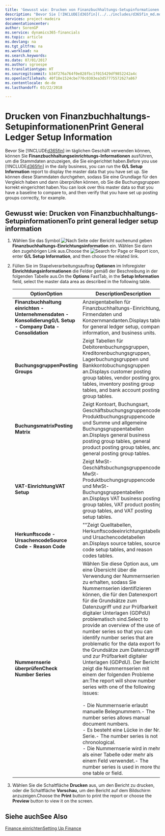 ```yaml
---
title: 'Gewusst wie: Drucken von Finanzbuchhaltungs-Setupinformationen'
description: "Bevor Sie [!INCLUDE[d365fin](../../includes/d365fin_md.md)] im täglichen Geschäft verwenden können, können Sie **Finanzbuchhaltungseinrichtungs-Informationen** ausführen, um die Stammdaten anzuzeigen, die Sie eingerichtet haben."
services: project-madeira
documentationcenter: 
author: SorenGP
ms.service: dynamics365-financials
ms.topic: article
ms.devlang: na
ms.tgt_pltfrm: na
ms.workload: na
ms.search.keywords: 
ms.date: 07/01/2017
ms.author: sgroespe
ms.translationtype: HT
ms.sourcegitcommit: b34f276a764f0e828fbc1f015429df9852242a4c
ms.openlocfilehash: 40f18e1524cbe770c0303ea3d57775572627a867
ms.contentlocale: de-de
ms.lasthandoff: 03/22/2018

---
```

# <a name="print-general-ledger-setup-information"></a><span data-ttu-id="aa168-103">Drucken von Finanzbuchhaltungs-Setupinformationen</span><span class="sxs-lookup"><span data-stu-id="aa168-103">Print General Ledger Setup Information</span></span>
<span data-ttu-id="aa168-104">Bevor Sie [!INCLUDE[d365fin](../../includes/d365fin_md.md)] im täglichen Geschäft verwenden können, können Sie **Finanzbuchhaltungseinrichtungs-Informationen** ausführen, um die Stammdaten anzuzeigen, die Sie eingerichtet haben.</span><span class="sxs-lookup"><span data-stu-id="aa168-104">Before you use [!INCLUDE[d365fin](../../includes/d365fin_md.md)] in the daily business, you can run the **G/L Setup Information** report to display the master data that you have set up.</span></span> <span data-ttu-id="aa168-105">Sie können diese Stammdaten durchgehen, sodass Sie eine Grundlage für den Vergleich haben und dann überprüfen können, ob Sie die Buchungsgruppen korrekt eingerichtet haben.</span><span class="sxs-lookup"><span data-stu-id="aa168-105">You can look over this master data so that you have a baseline to compare to, and then verify that you have set up posting groups correctly, for example.</span></span>  

## <a name="to-print-general-ledger-setup-information"></a><span data-ttu-id="aa168-106">Gewusst wie: Drucken von Finanzbuchhaltungs-Setupinformationen</span><span class="sxs-lookup"><span data-stu-id="aa168-106">To print general ledger setup information</span></span>  

1.  <span data-ttu-id="aa168-107">Wählen Sie das Symbol ![Nach Seite oder Bericht suchen](../../media/ui-search/search_small.png " Nach Seite oder Bericht suchen")und geben **Finanzbuchhaltungs-Einrichtungsinformation** ein. Wählen Sie dann den zugehörigen Link aus.</span><span class="sxs-lookup"><span data-stu-id="aa168-107">Choose the ![Search for Page or Report](../../media/ui-search/search_small.png "Search for Page or Report icon") icon, enter **G/L Setup Information**, and then choose the related link.</span></span>  
2.  <span data-ttu-id="aa168-108">Füllen Sie im Stapelverarbeitungsauftrag **Optionen** im Inforegister **Einrichtdungsinformationen** die Felder gemäß der Beschreibung in der folgenden Tabelle aus.</span><span class="sxs-lookup"><span data-stu-id="aa168-108">On the **Options** FastTab, in the **Setup Information** field, select the master data area as described in the following table.</span></span>  

    |<span data-ttu-id="aa168-109">Option</span><span class="sxs-lookup"><span data-stu-id="aa168-109">Option</span></span>|<span data-ttu-id="aa168-110">Description</span><span class="sxs-lookup"><span data-stu-id="aa168-110">Description</span></span>|  
    |-------------------------------------|---------------------------------------|  
    |<span data-ttu-id="aa168-111">**Finanzbuchhaltung einrichten - Unternehmensdaten - Konsolidierung**</span><span class="sxs-lookup"><span data-stu-id="aa168-111">**G/L Setup - Company Data - Consolidation**</span></span>|<span data-ttu-id="aa168-112">Anzeigentabellen für Finanzbuchhaltungs-Einrichtung, Firmendaten und Konzernmandanten.</span><span class="sxs-lookup"><span data-stu-id="aa168-112">Displays tables for general ledger setup, company information, and business units.</span></span>|  
    |<span data-ttu-id="aa168-113">**Buchungsgruppen**</span><span class="sxs-lookup"><span data-stu-id="aa168-113">**Posting Groups**</span></span>|<span data-ttu-id="aa168-114">Zeigt Tabellen für Debitorenbuchungsgruppen, Kreditorenbuchungsgruppen, Lagerbuchungsgruppen und Bankkontobuchungsgruppen an.</span><span class="sxs-lookup"><span data-stu-id="aa168-114">Displays customer posting group tables, vendor posting group tables, inventory posting group tables, and bank account posting group tables.</span></span>|  
    |<span data-ttu-id="aa168-115">**Buchungsmatrix**</span><span class="sxs-lookup"><span data-stu-id="aa168-115">**Posting Matrix**</span></span>|<span data-ttu-id="aa168-116">Zeigt Kontoart, Buchungsart, Geschäftsbuchungsgruppencode, Produktbuchungsgruppencode und Summe und allgemeine Buchungsgruppentabellen an.</span><span class="sxs-lookup"><span data-stu-id="aa168-116">Displays general business posting group tables, general product posting group tables, and general posting group tables.</span></span>|  
    |<span data-ttu-id="aa168-117">**VAT-Einrichtung**</span><span class="sxs-lookup"><span data-stu-id="aa168-117">**VAT Setup**</span></span>|<span data-ttu-id="aa168-118">Zeigt MwSt-Geschäftsbuchungsgruppencode, MwSt-Produktbuchungsgruppencode und MwSt- Buchungsgruppentabellen an.</span><span class="sxs-lookup"><span data-stu-id="aa168-118">Displays VAT business posting group tables, VAT product posting group tables, and VAT posting setup tables.</span></span>|  
    |<span data-ttu-id="aa168-119">**Herkunftscode - Ursachencode**</span><span class="sxs-lookup"><span data-stu-id="aa168-119">**Source Code - Reason Code**</span></span>|<span data-ttu-id="aa168-120">""Zeigt Quelltabellen, Herkunftscodeeinrichtungstabellen und Ursachencodetabellen an.</span><span class="sxs-lookup"><span data-stu-id="aa168-120">Displays source tables, source code setup tables, and reason codes tables.</span></span>|  
    |<span data-ttu-id="aa168-121">**Nummernserie überprüfen**</span><span class="sxs-lookup"><span data-stu-id="aa168-121">**Check Number Series**</span></span>|<span data-ttu-id="aa168-122">Wählen Sie diese Option aus, um eine Übersicht über die Verwendung der Nummernserien zu erhalten, sodass Sie Nummernserien identifizieren können, die für den Datenexport für die Grundsätze zum Datenzugriff und zur Prüfbarkeit digitaler Unterlagen (GDPdU) problematisch sind.</span><span class="sxs-lookup"><span data-stu-id="aa168-122">Select to provide an overview of the use of number series so that you can identify number series that are problematic for the data export for the Grundsätze zum Datenzugriff und zur Prüfbarkeit digitaler Unterlagen (GDPdU).</span></span> <span data-ttu-id="aa168-123">Der Bericht zeigt die Nummernserien mit einem der folgenden Probleme an:</span><span class="sxs-lookup"><span data-stu-id="aa168-123">The report will show number series with one of the following issues:</span></span><br /><br /> <span data-ttu-id="aa168-124">-   Die Nummernserie erlaubt manuelle Belegnummern.</span><span class="sxs-lookup"><span data-stu-id="aa168-124">-   The number series allows manual document numbers.</span></span><br /><span data-ttu-id="aa168-125">-   Es besteht eine Lücke in der Nr.-Serie.</span><span class="sxs-lookup"><span data-stu-id="aa168-125">-   The number series is not chronological.</span></span><br /><span data-ttu-id="aa168-126">-   Die Nummernserie wird in mehr als einer Tabelle oder mehr als einem Feld verwendet.</span><span class="sxs-lookup"><span data-stu-id="aa168-126">-   The number series is used in more than one table or field.</span></span>|  

3.  <span data-ttu-id="aa168-127">Wählen Sie die Schaltfläche **Drucken** aus, um den Bericht zu drucken, oder die Schaltfläche **Vorschau**, um den Bericht auf dem Bildschirm anzuzeigen.</span><span class="sxs-lookup"><span data-stu-id="aa168-127">Choose the **Print** button to print the report or choose the **Preview** button to view it on the screen.</span></span>  

## <a name="see-also"></a><span data-ttu-id="aa168-128">Siehe auch</span><span class="sxs-lookup"><span data-stu-id="aa168-128">See Also</span></span>  
[<span data-ttu-id="aa168-129">Finance einrichten</span><span class="sxs-lookup"><span data-stu-id="aa168-129">Setting Up Finance</span></span>](../../finance-setup-finance.md)

